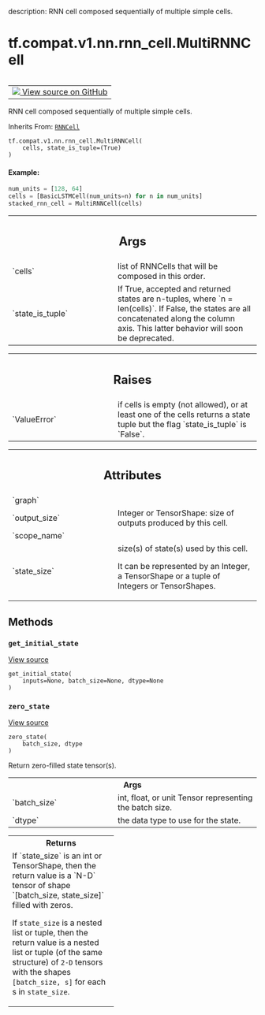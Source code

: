 description: RNN cell composed sequentially of multiple simple cells.

<div itemscope itemtype="http://developers.google.com/ReferenceObject">
<meta itemprop="name" content="tf.compat.v1.nn.rnn_cell.MultiRNNCell" />
<meta itemprop="path" content="Stable" />
<meta itemprop="property" content="__init__"/>
<meta itemprop="property" content="__new__"/>
<meta itemprop="property" content="get_initial_state"/>
<meta itemprop="property" content="zero_state"/>
</div>

# tf.compat.v1.nn.rnn_cell.MultiRNNCell

<!-- Insert buttons and diff -->

<table class="tfo-notebook-buttons tfo-api nocontent" align="left">
<td>
  <a target="_blank" href="https://github.com/tensorflow/tensorflow/blob/r2.4/tensorflow/python/keras/layers/legacy_rnn/rnn_cell_impl.py#L1217-L1338">
    <img src="https://www.tensorflow.org/images/GitHub-Mark-32px.png" />
    View source on GitHub
  </a>
</td>
</table>



RNN cell composed sequentially of multiple simple cells.

Inherits From: [`RNNCell`](../../../../../tf/compat/v1/nn/rnn_cell/RNNCell.md)

<pre class="devsite-click-to-copy prettyprint lang-py tfo-signature-link">
<code>tf.compat.v1.nn.rnn_cell.MultiRNNCell(
    cells, state_is_tuple=(True)
)
</code></pre>



<!-- Placeholder for "Used in" -->


#### Example:



```python
num_units = [128, 64]
cells = [BasicLSTMCell(num_units=n) for n in num_units]
stacked_rnn_cell = MultiRNNCell(cells)
```

<!-- Tabular view -->
 <table class="responsive fixed orange">
<colgroup><col width="214px"><col></colgroup>
<tr><th colspan="2"><h2 class="add-link">Args</h2></th></tr>

<tr>
<td>
`cells`
</td>
<td>
list of RNNCells that will be composed in this order.
</td>
</tr><tr>
<td>
`state_is_tuple`
</td>
<td>
If True, accepted and returned states are n-tuples, where
`n = len(cells)`.  If False, the states are all concatenated along the
column axis.  This latter behavior will soon be deprecated.
</td>
</tr>
</table>



<!-- Tabular view -->
 <table class="responsive fixed orange">
<colgroup><col width="214px"><col></colgroup>
<tr><th colspan="2"><h2 class="add-link">Raises</h2></th></tr>

<tr>
<td>
`ValueError`
</td>
<td>
if cells is empty (not allowed), or at least one of the cells
returns a state tuple but the flag `state_is_tuple` is `False`.
</td>
</tr>
</table>





<!-- Tabular view -->
 <table class="responsive fixed orange">
<colgroup><col width="214px"><col></colgroup>
<tr><th colspan="2"><h2 class="add-link">Attributes</h2></th></tr>

<tr>
<td>
`graph`
</td>
<td>

</td>
</tr><tr>
<td>
`output_size`
</td>
<td>
Integer or TensorShape: size of outputs produced by this cell.
</td>
</tr><tr>
<td>
`scope_name`
</td>
<td>

</td>
</tr><tr>
<td>
`state_size`
</td>
<td>
size(s) of state(s) used by this cell.

It can be represented by an Integer, a TensorShape or a tuple of Integers
or TensorShapes.
</td>
</tr>
</table>



## Methods

<h3 id="get_initial_state"><code>get_initial_state</code></h3>

<a target="_blank" href="https://github.com/tensorflow/tensorflow/blob/r2.4/tensorflow/python/keras/layers/legacy_rnn/rnn_cell_impl.py#L284-L312">View source</a>

<pre class="devsite-click-to-copy prettyprint lang-py tfo-signature-link">
<code>get_initial_state(
    inputs=None, batch_size=None, dtype=None
)
</code></pre>




<h3 id="zero_state"><code>zero_state</code></h3>

<a target="_blank" href="https://github.com/tensorflow/tensorflow/blob/r2.4/tensorflow/python/keras/layers/legacy_rnn/rnn_cell_impl.py#L1281-L1288">View source</a>

<pre class="devsite-click-to-copy prettyprint lang-py tfo-signature-link">
<code>zero_state(
    batch_size, dtype
)
</code></pre>

Return zero-filled state tensor(s).


<!-- Tabular view -->
 <table class="responsive fixed orange">
<colgroup><col width="214px"><col></colgroup>
<tr><th colspan="2">Args</th></tr>

<tr>
<td>
`batch_size`
</td>
<td>
int, float, or unit Tensor representing the batch size.
</td>
</tr><tr>
<td>
`dtype`
</td>
<td>
the data type to use for the state.
</td>
</tr>
</table>



<!-- Tabular view -->
 <table class="responsive fixed orange">
<colgroup><col width="214px"><col></colgroup>
<tr><th colspan="2">Returns</th></tr>
<tr class="alt">
<td colspan="2">
If `state_size` is an int or TensorShape, then the return value is a
`N-D` tensor of shape `[batch_size, state_size]` filled with zeros.

If `state_size` is a nested list or tuple, then the return value is
a nested list or tuple (of the same structure) of `2-D` tensors with
the shapes `[batch_size, s]` for each s in `state_size`.
</td>
</tr>

</table>





